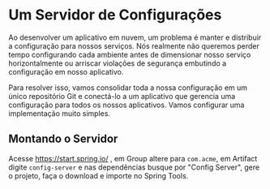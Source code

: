 # Um Servidor de Configurações

Ao desenvolver um aplicativo em nuvem, um problema é manter e distribuir a configuração para nossos serviços. Nós realmente não queremos perder tempo configurando cada ambiente antes de dimensionar nosso serviço horizontalmente ou arriscar violações de segurança embutindo a configuração em nosso aplicativo.

Para resolver isso, vamos consolidar toda a nossa configuração em um único repositório Git e conectá-lo a um aplicativo que gerencia uma configuração para todos os nossos aplicativos. Vamos configurar uma implementação muito simples.

## Montando o Servidor

Acesse https://start.spring.io/ , em Group altere para ```com.acme```, em Artifact digite ```config-server``` e nas dependências busque por "Config Server", gere o projeto, faça o download e importe no Spring Tools.

